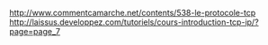 http://www.commentcamarche.net/contents/538-le-protocole-tcp
http://laissus.developpez.com/tutoriels/cours-introduction-tcp-ip/?page=page_7
